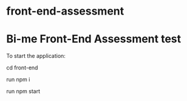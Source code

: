 # front-end-assessment
# Bi-me Front-End Assessment test


To start the application:

cd front-end

run npm i

run npm start
